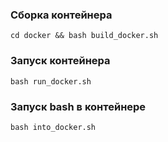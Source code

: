 ### Сборка контейнера

    cd docker && bash build_docker.sh

### Запуск контейнера

    bash run_docker.sh

### Запуск bash в контейнере

    bash into_docker.sh
